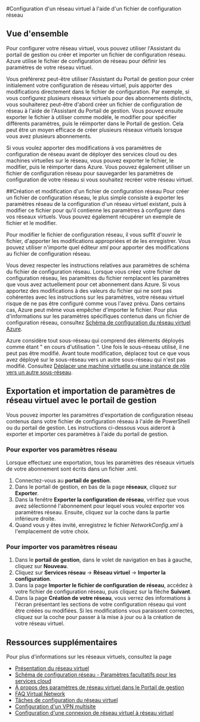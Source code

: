 <properties 
	pageTitle="Configuration d'un réseau virtuel à l'aide d'un fichier de configuration réseau" 
	description="Instructions pour exporter et importer un fichier de configuration réseau pour le portail de gestion Azure afin de créer ou de modifier des réseaux virtuels. " 
	services="virtual-network" 
	documentationCenter="" 
	authors="cherylmc" 
	manager="adinah" 
	editor="tysonn"/>

<tags
	ms.service="virtual-network"
	ms.devlang="na"
	ms.topic="article"
	ms.tgt_pltfrm="na"
	ms.workload="infrastructure-services" 
	ms.date="02/18/2015"
	ms.author="cherylmc"/>

#Configuration d'un réseau virtuel à l'aide d'un fichier de configuration réseau

## Vue d'ensemble

Pour configurer votre réseau virtuel, vous pouvez utiliser l'Assistant du portail de gestion ou créer et importer un fichier de configuration réseau. Azure utilise le fichier de configuration de réseau pour définir les paramètres de votre réseau virtuel. 

Vous préférerez peut-être utiliser l'Assistant du Portail de gestion pour créer initialement votre configuration de réseau virtuel, puis apporter des modifications directement dans le fichier de configuration. Par exemple, si vous configurez plusieurs réseaux virtuels pour des abonnements distincts, vous souhaiterez peut-être d'abord créer un fichier de configuration de réseau à l'aide de l'Assistant du Portail de gestion. Vous pouvez ensuite exporter le fichier à utiliser comme modèle, le modifier pour spécifier différents paramètres, puis le réimporter dans le Portail de gestion. Cela peut être un moyen efficace de créer plusieurs réseaux virtuels lorsque vous avez plusieurs abonnements. 

Si vous voulez apporter des modifications à vos paramètres de configuration de réseau avant de déployer des services cloud ou des machines virtuelles sur le réseau, vous pouvez exporter le fichier, le modifier, puis le réimporter dans Azure. Vous pouvez également utiliser un fichier de configuration réseau pour sauvegarder les paramètres de configuration de votre réseau si vous souhaitez recréer votre réseau virtuel.

##Création et modification d'un fichier de configuration réseau 
Pour créer un fichier de configuration réseau, le plus simple consiste à exporter les paramètres réseau de la configuration d'un réseau virtuel existant, puis à modifier ce fichier pour qu'il contienne les paramètres à configurer dans vos réseaux virtuels. Vous pouvez également récupérer un exemple de fichier et le modifier.

Pour modifier le fichier de configuration réseau, il vous suffit d'ouvrir le fichier, d'apporter les modifications appropriées et de les enregistrer. Vous pouvez utiliser n'importe quel éditeur *xml* pour apporter des modifications au fichier de configuration réseau. 

Vous devez respecter les instructions relatives aux paramètres de schéma du fichier de configuration réseau. Lorsque vous créez votre fichier de configuration réseau, les paramètres du fichier remplacent les paramètres que vous avez actuellement pour cet abonnement dans Azure. Si vous apportez des modifications à des valeurs du fichier qui ne sont pas cohérentes avec les instructions sur les paramètres, votre réseau virtuel risque de ne pas être configuré comme vous l'avez prévu. Dans certains cas, Azure peut même vous empêcher d'importer le fichier. Pour plus d'informations sur les paramètres spécifiques contenus dans un fichier de configuration réseau, consultez [Schéma de configuration du réseau virtuel Azure](https://msdn.microsoft.com/library/azure/jj157100.aspx). 

Azure considère tout sous-réseau qui comprend des éléments déployés comme étant " en cours d'utilisation ". Une fois le sous-réseau utilisé, il ne peut pas être modifié. Avant toute modification, déplacez tout ce que vous avez déployé sur le sous-réseau vers un autre sous-réseau qui n'est pas modifié.   Consultez [Déplacer une machine virtuelle ou une instance de rôle vers un autre sous-réseau](https://msdn.microsoft.com/library/azure/dn643636.aspx).



## Exportation et importation de paramètres de réseau virtuel avec le portail de gestion  
Vous pouvez importer les paramètres d'exportation de configuration réseau contenus dans votre fichier de configuration réseau à l'aide de PowerShell ou du portail de gestion. Les instructions ci-dessous vous aideront à exporter et importer ces paramètres à l'aide du portail de gestion. 

### Pour exporter vos paramètres réseau
Lorsque effectuez une exportation, tous les paramètres des réseaux virtuels de votre abonnement sont écrits dans un fichier .xml. 

1. Connectez-vous au **portail de gestion**.
2. Dans le portail de gestion, en bas de la page **réseaux**, cliquez sur **Exporter**. 
3. Dans la fenêtre **Exporter la configuration de réseau**, vérifiez que vous avez sélectionné l'abonnement pour lequel vous voulez exporter vos paramètres réseau. Ensuite, cliquez sur la coche dans la partie inférieure droite. 
4. Quand vous y êtes invité, enregistrez le fichier *NetworkConfig.xml* à l'emplacement de votre choix.
### Pour importer vos paramètres réseau


1. Dans le **portail de gestion**, dans le volet de navigation en bas à gauche, cliquez sur **Nouveau**.
2. Cliquez sur **Services réseau** -> **Réseau virtuel** -> **Importer la configuration**.
3. Dans la page **Importer le fichier de configuration de réseau**, accédez à votre fichier de configuration réseau, puis cliquez sur la flèche **Suivant**.
4. Dans la page **Création de votre réseau**, vous verrez des informations à l'écran présentant les sections de votre configuration réseau qui vont être créées ou modifiées. Si les modifications vous paraissent correctes, cliquez sur la coche pour passer à la mise à jour ou à la création de votre réseau virtuel. 


## Ressources supplémentaires
Pour plus d'informations sur les réseaux virtuels, consultez la page

-  [Présentation du réseau virtuel](http://msdn.microsoft.com/library/windowsazure/jj156007.aspx)
-  [Schéma de configuration réseau - Paramètres facultatifs pour les services cloud](https://msdn.microsoft.com/library/azure/jj156091.aspx)
-  [À propos des paramètres de réseau virtuel dans le Portail de gestion](https://msdn.microsoft.com/library/azure/jj156074.aspx)
-  [FAQ Virtual Network](https://msdn.microsoft.com/library/azure/dn133803.aspx)
-  [Tâches de configuration du réseau virtuel](https://msdn.microsoft.com/library/azure/jj156206.aspx)
-  [Configuration d'un VPN multisite](https://msdn.microsoft.com/library/azure/dn690124.aspx)
-  [Configuration d'une connexion de réseau virtuel à réseau virtuel](https://msdn.microsoft.com/library/azure/dn690122.aspx)




<!--HONumber=47-->
 